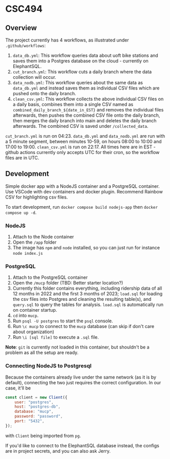 # CSC494

## Overview

The project currently has 4 workflows, as illustrated under `.github/workflows`:
1. `data_db.yml`: This workflow queries data about uoft bike stations and saves them into a Postgres database on the cloud - currently on ElephantSQL. 
2. `cut_branch.yml`: This workflow cuts a daily branch where the data collection will occur. 
3. `data_nodb.yml`: This workflow queries about the same data as `data_db.yml` and instead saves them as individual CSV files which are pushed onto the daily branch. 
4. `clean_csv.yml`: This workflow collects the above individual CSV files on a daily basis, combines them into a single CSV named as `combined_daily_branch_${date_in_EST}` and removes the individual files afterwards, then pushes the combined CSV file onto the daily branch, then merges the daily branch into main and deletes the daily branch afterwards. The combined CSV is saved under `/collected_data`.

`cut_branch.yml` is run on 04:23. `data_db.yml` and `data_nodb.yml` are run with a 5 minute segment, between minutes 10-59, on hours 08:00 to 10:00 and 17:00 to 19:00. `clean_csv.yml` is run on 22:17. All times here are in EST - github actions currently only accepts UTC for their cron, so the workflow files are in UTC.  

## Development

Simple docker app with a NodeJS container and a PostgreSQL container. Use VSCode with dev containers and docker plugin. Recommend Rainbow CSV for highlighting csv files. 

To start development, run `docker compose build nodejs-app` then `docker compose up -d`. 

### NodeJS

1. Attach to the Node container
2. Open the `/app` folder
3. The image has `npm` and `node` installed, so you can just run for instance `node index.js`

### PostgreSQL

1. Attach to the PostgreSQL container
2. Open the `/mucp` folder (TBD: Better starter location?)
3. Currently this folder contains everything, including ridership data of all 12 months in 2022 and the first 3 months of 2023; `load.sql` for loading the csv files into Postgres and cleaning the resulting table(s), and `query.sql` to query the tables for analysis. `load.sql` is automatically run on container startup.
4. `cd` into `mucp`. 
5. Run `psql -U postgres` to start the `psql` console. 
6. Run `\c mucp` to connect to the `mucp` database (can skip if don't care about organization)
7. Run `\i [sql file]` to execute a `.sql` file. 

**Note**: `git` is currently not loaded in this container, but shouldn't be a problem as all the setup are ready. 

### Connecting NodeJS to Postgresql

Because the containers already live under the same network (as it is by default), connecting the two just requires the correct configuration. In our case, it'll be
```js
const client = new Client({
    user: "postgres",
    host: "postgres-db",
    database: "mucp",
    password: "password",
    port: "5432",
});
```
with `Client` being imported from `pg`. 

If you'd like to connect to the ElephantSQL database instead, the configs are in project secrets, and you can also ask Jerry. 
